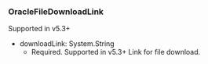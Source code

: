### OracleFileDownloadLink
Supported in v5.3+

- downloadLink: System.String
  - Required. Supported in v5.3+
Link for file download.
